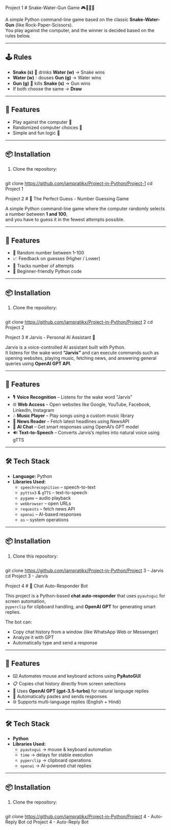 Project 1 # Snake-Water-Gun Game 🎮🐍💧🔫

A simple Python command-line game based on the classic **Snake-Water-Gun** (like Rock-Paper-Scissors).  
You play against the computer, and the winner is decided based on the rules below.  

---

## 🕹️ Rules
- **Snake (s)** 🐍 drinks **Water (w)** → Snake wins  
- **Water (w)** 💧 douses **Gun (g)** → Water wins  
- **Gun (g)** 🔫 kills **Snake (s)** → Gun wins  
- If both choose the same → **Draw**  

---

## 🚀 Features
- Play against the computer 🤖  
- Randomized computer choices 🎲  
- Simple and fun logic 🎉  

---

## 📦 Installation
1. Clone the repository:
   ```bash
git clone https://github.com/iampratikx/Project-in-Python/Project-1
cd Project 1
   

Project 2 # 🎯 The Perfect Guess - Number Guessing Game

A simple Python command-line game where the computer randomly selects a number between **1 and 100**,  
and you have to guess it in the fewest attempts possible.  

---

## 🚀 Features
- 🔢 Random number between 1–100  
- 📈 Feedback on guesses (Higher / Lower)  
- 🎉 Tracks number of attempts  
- 🐍 Beginner-friendly Python code  

---

## 📦 Installation
1. Clone the repository:
   ```bash
git clone https://github.com/iampratikx/Project-in-Python/Project 2
cd Project 2


Project 3 # Jarvis - Personal AI Assistant 🤖

Jarvis is a voice-controlled AI assistant built with Python.  
It listens for the wake word **“Jarvis”** and can execute commands such as opening websites, playing music, fetching news, and answering general queries using **OpenAI GPT API**.  

---

## 🚀 Features
- 🎙️ **Voice Recognition** – Listens for the wake word "Jarvis"  
- 🌐 **Web Access** – Open websites like Google, YouTube, Facebook, LinkedIn, Instagram  
- 🎶 **Music Player** – Play songs using a custom music library  
- 📰 **News Reader** – Fetch latest headlines using NewsAPI  
- 🤖 **AI Chat** – Get smart responses using OpenAI’s GPT model  
- 🔊 **Text-to-Speech** – Converts Jarvis’s replies into natural voice using gTTS  

---

## 🛠️ Tech Stack
- **Language:** Python  
- **Libraries Used:**  
  - `speechrecognition` – speech-to-text  
  - `pyttsx3` & `gTTS` – text-to-speech  
  - `pygame` – audio playback  
  - `webbrowser` – open URLs  
  - `requests` – fetch news API  
  - `openai` – AI-based responses  
  - `os` – system operations  

---

## 📦 Installation
1. Clone this repository:
   ```bash
git clone https://github.com/iampratikx/Project-in-Python/Project 3 - Jarvis
cd Project 3 - Jarvis

Project 4 # 🤖 Chat Auto-Responder Bot

This project is a Python-based **chat auto-responder** that uses `pyautogui` for screen automation,  
`pyperclip` for clipboard handling, and **OpenAI GPT** for generating smart replies.  

The bot can:
- Copy chat history from a window (like WhatsApp Web or Messenger)  
- Analyze it with GPT  
- Automatically type and send a response  

---

## 🚀 Features
- ⌨️ Automates mouse and keyboard actions using **PyAutoGUI**  
- 📋 Copies chat history directly from screen selections  
- 🤖 Uses **OpenAI GPT (gpt-3.5-turbo)** for natural language replies  
- 🔄 Automatically pastes and sends responses  
- 🌐 Supports multi-language replies (English + Hindi)  

---

## 🛠️ Tech Stack
- **Python**  
- **Libraries Used:**  
  - `pyautogui` → mouse & keyboard automation  
  - `time` → delays for stable execution  
  - `pyperclip` → clipboard operations  
  - `openai` → AI-powered chat replies  

---

## 📦 Installation
1. Clone the repository:
   ```bash
git clone https://github.com/iampratikx/Project-in-Python/Project 4 - Auto-Reply Bot
cd Project 4 - Auto-Reply Bot
